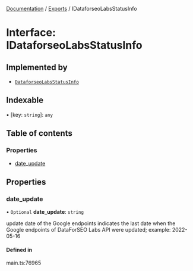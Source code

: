 [Documentation](../README.md) / [Exports](../modules.md) / IDataforseoLabsStatusInfo

# Interface: IDataforseoLabsStatusInfo

## Implemented by

- [`DataforseoLabsStatusInfo`](../classes/DataforseoLabsStatusInfo.md)

## Indexable

▪ [key: `string`]: `any`

## Table of contents

### Properties

- [date\_update](IDataforseoLabsStatusInfo.md#date_update)

## Properties

### date\_update

• `Optional` **date\_update**: `string`

update date of the Google endpoints
indicates the last date when the Google endpoints of DataForSEO Labs API were updated;
example:
2022-05-16

#### Defined in

main.ts:76965
